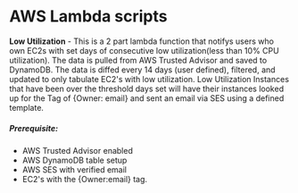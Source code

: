 # AWS Lambda scripts #

**Low Utilization** - This is a 2 part lambda function that notifys users who own EC2s with set days of consecutive low utilization(less than 10% CPU utilization).  The data is pulled from AWS Trusted Advisor and saved to DynamoDB. The data is diffed every 14 days (user defined), filtered, and updated to only tabulate EC2's with low utilization.  Low Utilization Instances that have been over the threshold days set will have their instances looked up for the Tag of {Owner: email} and sent an email via SES using a defined template.

##### Prerequisite: #####
 - AWS Trusted Advisor enabled
 - AWS DynamoDB table setup
 - AWS SES with verified email
 - EC2's with the {Owner:email} tag.
